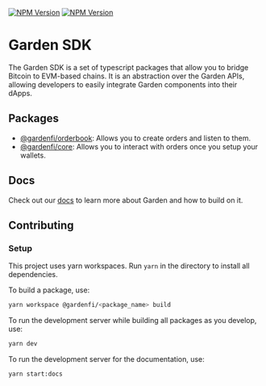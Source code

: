 [![NPM Version](https://img.shields.io/npm/v/%40gardenfi%2Fcore?style=for-the-badge&logo=npm&label=core&color=B1D8B7)](https://www.npmjs.com/package/@gardenfi/core) [![NPM Version](https://img.shields.io/npm/v/%40gardenfi%2Forderbook?style=for-the-badge&logo=npm&label=orderbook&color=B1D8B7)](https://www.npmjs.com/package/@gardenfi/orderbook)

# Garden SDK

The Garden SDK is a set of typescript packages that allow you to bridge Bitcoin to EVM-based chains. It is an abstraction over the Garden APIs, allowing developers to easily integrate Garden components into their dApps.

## Packages

- [@gardenfi/orderbook](./packages/orderbook/README.md): Allows you to create orders and listen to them.
- [@gardenfi/core](./packages/core/README.md): Allows you to interact with orders once you setup your wallets.

## Docs

Check out our [docs](https://docs.garden.finance/developers/sdk/introduction) to learn more about Garden and how to build on it. 

## Contributing

### Setup

This project uses yarn workspaces. Run `yarn` in the directory to install all dependencies.

To build a package, use:

```bash
yarn workspace @gardenfi/<package_name> build
```

To run the development server while building all packages as you develop, use:

```bash
yarn dev
```

To run the development server for the documentation, use:

```bash
yarn start:docs
```

